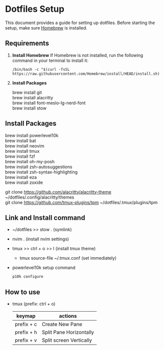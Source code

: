 # Dotfiles Setup

This document provides a guide for setting up dotfiles. Before starting the setup, make sure [Homebrew](https://brew.sh/) is installed.

## Requirements

1. **Install Homebrew**
   If Homebrew is not installed, run the following command in your terminal to install it:

   ```
   /bin/bash -c "$(curl -fsSL https://raw.githubusercontent.com/Homebrew/install/HEAD/install.sh)"  
    ```
2. **Install Packages**  

    brew install git  
    brew install alacritty  
    brew install font-meslo-lg-nerd-font  
    brew install stow  
    

## Install Packages
brew install powerlevel10k  
brew install bat  
brew install neovim   
brew install tmux  
brew install fzf  
brew install oh-my-posh  
brew install zsh-autosuggestions  
brew install zsh-syntax-highlighting  
brew install eza  
brew install zoxide  

git clone https://github.com/alacritty/alacritty-theme ~/dotfiles/.config/alacritty/themes  
git clone https://github.com/tmux-plugins/tpm ~/dotfiles/.tmux/plugins/tpm  

## Link and Install command
* ~/dotfiles >> stow . (symlink)
* nvim . (install nvim settings)
* tmux >> ctrl + o >> I (install tmux theme)
  * tmux source-file ~/.tmux.conf (set immediately)
* powerlevel10k setup command
    
    ```bash 
    p10k configure
    ```
    

## How to use

* tmux (prefix: ctrl + o)  

    | keymap | actions |
    | ------ | ------ |
    | prefix + c | Create New Pane |
    | prefix + h | Split Pane Horizontally |
    | prefix + v | Split screen Vertically |
